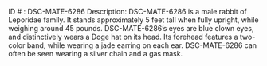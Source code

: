 ID # : DSC-MATE-6286
Description: DSC-MATE-6286 is a male rabbit of Leporidae family. It stands approximately 5 feet tall when fully upright, while weighing around 45 pounds. DSC-MATE-6286’s eyes are blue clown eyes, and distinctively wears a Doge hat on its head. Its forehead features a two-color band, while wearing a jade earring on each ear. DSC-MATE-6286 can often be seen wearing a silver chain and a gas mask.